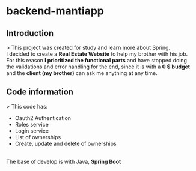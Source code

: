# backend-mantiapp

<h2>Introduction</h2>
> This project was created for study and learn more about Spring.
<br> I decided to create a <b>Real Estate Website</b> to help my brother with his job. For this reason 
<b>I prioritized the functional parts</b> and have stopped doing the validations and error handling for the end, 
since it is with a <b>0 $ budget</b> and the <b>client (my brother)</b> can ask me anything at any time.
<h2>Code information</h2>
> This code has:
<ul>
<li>Oauth2 Authentication</li>
<li>Roles service</li>
<li>Login service</li>
<li>List of ownerships</li>
<li>Create, update and delete of ownerships</li>
</ul>
<br>
The base of develop is with Java, <b>Spring Boot</br>
